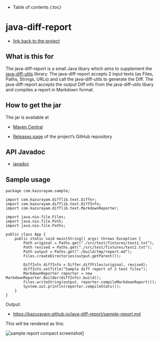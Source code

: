 - Table of contents
{:toc}

# java-diff-report

-   [link back to the project](https://github.com/kazurayam/java-diff-report/)

## What is this for

The java-diff-report is a small Java libary which aims to supplement the [java-diff-utils](https://github.com/java-diff-utils/java-diff-utils) library. The java-diff-report accepts 2 input texts (as Files, Paths, Strings, URLs) and call the java-diff-utils to generate the Diff. The java-diff-report accepts the output Diff info from the java-diff-utils libary and compiles a report in Markdown format.

## How to get the jar

The jar is available at

-   [Maven Central](https://mvnrepository.com/artifact/com.kazurayam/java-diff-report)

-   [Releases page](https://github.com/kazurayam/java-diff-report/releases) of the project’s GitHub repository

## API Javadoc

-   [javadoc](https://kazurayam.github.io/java-diff-report/api/)

## Sample usage

    package com.kazurayam.sample;

    import com.kazurayam.difflib.text.Differ;
    import com.kazurayam.difflib.text.DiffInfo;
    import com.kazurayam.difflib.text.MarkdownReporter;

    import java.nio.file.Files;
    import java.nio.file.Path;
    import java.nio.file.Paths;

    public class App {
        public static void main(String[] args) throws Exception {
            Path original = Paths.get("./src/test/fixtures/text1.txt");
            Path revised = Paths.get("./src/test/fixtures/text2.txt");
            Path output = Paths.get("./build/tmp/report.md");
            Files.createDirectories(output.getParent());

            DiffInfo diffInfo = Differ.diffFiles(original, revised);
            diffInfo.setTitle("Sample diff report of 2 text files");
            MarkdownReporter reporter = new MarkdownReporter.Builder(diffInfo).build();
            Files.writeString(output, reporter.compileMarkdownReport());
            System.out.println(reporter.compileStats());
        }
    }

Output:

-   <https://kazurayam.github.io/java-diff-report/sample-report.md>

This will be rendered as this:

![sample report compact screenshot](images/sample-report-compact-screenshot.png)\]
